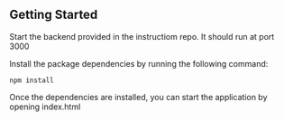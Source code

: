 Getting Started
---------------

Start the backend provided in the instructiom repo. It should run at port 3000

Install the package dependencies by running the following command:

```
npm install
```
Once the dependencies are installed, you can start the application by opening index.html
